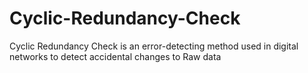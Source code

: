 # Cyclic-Redundancy-Check

Cyclic Redundancy Check is an error-detecting method used in digital networks to detect accidental changes to Raw data



